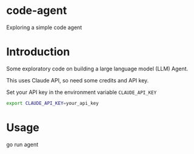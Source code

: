 # code-agent
Exploring a simple code agent

# Introduction
Some exploratory code on building a large language model (LLM) Agent.

This uses Claude API, so need some credits and API key.

Set your API key in the environment variable `CLAUDE_API_KEY`

```bash
export CLAUDE_API_KEY=your_api_key
```

# Usage

go run agent

